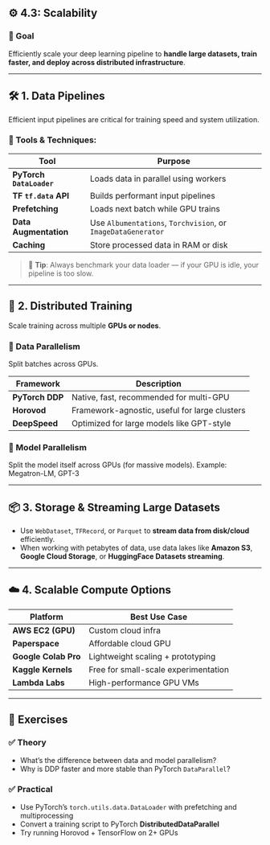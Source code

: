 

## ⚙️ 4.3: **Scalability**

### 🎯 Goal

Efficiently scale your deep learning pipeline to **handle large datasets, train faster, and deploy across distributed infrastructure**.

---

## 🛠️ 1. Data Pipelines

Efficient input pipelines are critical for training speed and system utilization.

### 🔹 Tools & Techniques:

| Tool                     | Purpose                                                      |
| ------------------------ | ------------------------------------------------------------ |
| **PyTorch `DataLoader`** | Loads data in parallel using workers                         |
| **TF `tf.data` API**     | Builds performant input pipelines                            |
| **Prefetching**          | Loads next batch while GPU trains                            |
| **Data Augmentation**    | Use `Albumentations`, `Torchvision`, or `ImageDataGenerator` |
| **Caching**              | Store processed data in RAM or disk                          |

> 🔧 **Tip**: Always benchmark your data loader — if your GPU is idle, your pipeline is too slow.

---

## 🧠 2. Distributed Training

Scale training across multiple **GPUs or nodes**.

### 🔸 Data Parallelism

Split batches across GPUs.

| Framework       | Description                                   |
| --------------- | --------------------------------------------- |
| **PyTorch DDP** | Native, fast, recommended for multi-GPU       |
| **Horovod**     | Framework-agnostic, useful for large clusters |
| **DeepSpeed**   | Optimized for large models like GPT-style     |

### 🔸 Model Parallelism

Split the model itself across GPUs (for massive models).
Example: Megatron-LM, GPT-3

---

## 📦 3. Storage & Streaming Large Datasets

* Use `WebDataset`, `TFRecord`, or `Parquet` to **stream data from disk/cloud** efficiently.
* When working with petabytes of data, use data lakes like **Amazon S3**, **Google Cloud Storage**, or **HuggingFace Datasets streaming**.

---

## ☁️ 4. Scalable Compute Options

| Platform             | Best Use Case                        |
| -------------------- | ------------------------------------ |
| **AWS EC2 (GPU)**    | Custom cloud infra                   |
| **Paperspace**       | Affordable cloud GPU                 |
| **Google Colab Pro** | Lightweight scaling + prototyping    |
| **Kaggle Kernels**   | Free for small-scale experimentation |
| **Lambda Labs**      | High-performance GPU VMs             |

---

## 🧪 Exercises

### ✅ Theory

* What’s the difference between data and model parallelism?
* Why is DDP faster and more stable than PyTorch `DataParallel`?

### ✅ Practical

* Use PyTorch’s `torch.utils.data.DataLoader` with prefetching and multiprocessing
* Convert a training script to PyTorch **DistributedDataParallel**
* Try running Horovod + TensorFlow on 2+ GPUs


